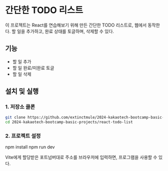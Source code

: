 # 간단한 TODO 리스트

이 프로젝트는 React를 연습해보기 위해 만든 간단한 TODO 리스트로, 웹에서 동작한다.
할 일을 추가하고, 완료 상태를 토글하며, 삭제할 수 있다.

## 기능

- 할 일 추가
- 할 일 완료/미완료 토글
- 할 일 삭제

## 설치 및 실행

### 1. 저장소 클론

```bash
git clone https://github.com/extinctmule/2024-kakaotech-bootcamp-basic-projects.git
cd 2024-kakaotech-bootcamp-basic-projects/react-todo-list
```

### 2. 프로젝트 설정

npm install
npm run dev

Vite에게 할당받은 포트넘버대로 주소를 브라우저에 입력하면, 프로그램을 사용할 수 있다.
